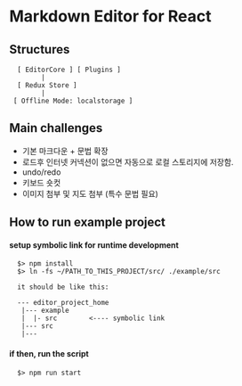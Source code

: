 # Markdown Editor for React

## Structures
```
  [ EditorCore ] [ Plugins ]
        | 
  [ Redux Store ]
        | 
 [ Offline Mode: localstorage ]      
```

## Main challenges
 - 기본 마크다운 + 문법 확장 
 - 로드후 인터넷 커넥션이 없으면 자동으로 로컬 스토리지에 저장함. 
 - undo/redo 
 - 키보드 숏컷
 - 이미지 첨부 및 지도 첨부 (특수 문법 필요)
 

## How to run example project

#### setup symbolic link for runtime development
```
  $> npm install
  $> ln -fs ~/PATH_TO_THIS_PROJECT/src/ ./example/src

  it should be like this:

  --- editor_project_home
   |--- example
   |  |- src        <---- symbolic link
   |--- src
   |---  

```

#### if then, run the script
```
  $> npm run start
```
 
